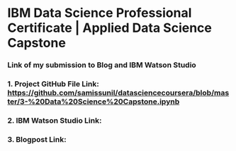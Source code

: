 # IBM Data Science Professional Certificate | Applied Data Science Capstone
### Link of my submission to Blog and IBM Watson Studio
### 1. Project GitHub File Link: https://github.com/samissunil/datasciencecoursera/blob/master/3-%20Data%20Science%20Capstone.ipynb
### 2. IBM Watson Studio Link: 
### 3. Blogpost Link: 

